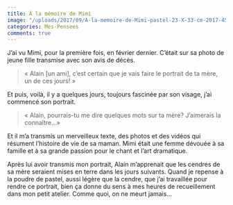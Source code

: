 ```yaml
---
title: À la mémoire de Mimi
image: "/uploads/2017/09/A-la-memoire-de-Mimi-pastel-23-X-33-cm-2017-457x413.jpg"
categories: Mes-Pensees
comments: true
---
```

J’ai vu Mimi, pour la première fois, en février dernier. C’était sur sa photo de jeune fille transmise avec son avis de décès.

>« Alain [un ami], c’est certain que je vais faire le portrait de ta mère, un de ces jours! »

Et puis, voilà, il y a quelques jours, toujours fascinée par son visage, j’ai commencé son portrait.

>« Alain, pourrais-tu me dire quelques mots sur ta mère? J’aimerais la connaître…»  

Et il m’a transmis un merveilleux texte, des photos et des vidéos qui résument l’histoire de vie de sa maman. Mimi était une femme dévouée à sa famille et à sa grande passion pour le chant et l’art dramatique.

Après lui avoir transmis mon portrait, Alain m’apprenait que les cendres de sa mère seraient mises en terre dans les jours suivants. Quand je repense à la poudre de pastel, aussi légère que la cendre, que j’ai travaillée pour rendre ce portrait, bien ça donne du sens à mes heures de recueillement dans mon petit atelier. Comme quoi, on ne meurt jamais…